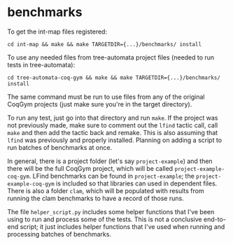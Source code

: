 # benchmarks

To get the int-map files registered: 

`cd int-map && make && make TARGETDIR={...}/benchmarks/ install` 

To use any needed files from tree-automata project files (needed to run tests in tree-automata):

`cd tree-automata-coq-gym && make && make TARGETDIR={...}/benchmarks/ install` 

The same command must be run to use files from any of the original CoqGym projects (just make sure you're in the target directory).

To run any test, just go into that directory and run `make`. If the project was not previously made, make sure to comment out the `lfind` tactic call, call `make` and then add the tactic back and remake. This is also assuming that `lfind` was previously and properly installed. Planning on adding a script to run batches of benchmarks at once.

In general, there is a project folder (let's say `project-example`) and then there will be the full CoqGym project, which will be called `project-example-coq-gym`. LFind benchmarks can be found in `project-example`; the `project-example-coq-gym` is included so that libraries can used in dependent files. There is also a folder `clam`, which will be populated with results from running the clam benchmarks to have a record of those runs.

The file `helper_script.py` includes some helper functions that I've been using to run and process some of the tests. This is not a conclusive end-to-end script; it just includes helper functions that I've used when running and processing batches of benchmarks.